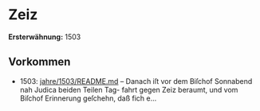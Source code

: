 # Zeiz

**Ersterwähnung:** 1503

## Vorkommen
- 1503: [jahre/1503/README.md](../jahre/1503/README.md) – Danach iſt vor
dem Biſchof Sonnabend nah Judica beiden Teilen Tag-
fahrt gegen Zeiz beraumt, und vom Biſchof Erinnerung
geſchehn, daß fich e...

